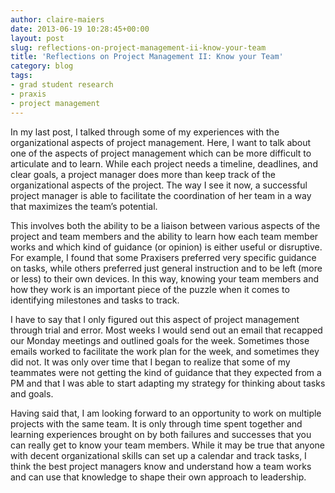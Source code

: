 ```yaml
---
author: claire-maiers
date: 2013-06-19 10:28:45+00:00
layout: post
slug: reflections-on-project-management-ii-know-your-team
title: 'Reflections on Project Management II: Know your Team'
category: blog
tags:
- grad student research
- praxis
- project management
---
```


In my last post, I talked through some of my experiences with the organizational aspects of project management.  Here, I want to talk about one of the aspects of project management which can be more difficult to articulate and to learn.  While each project needs a timeline, deadlines, and clear goals, a project manager does more than keep track of the organizational aspects of the project.   The way I see it now, a successful project manager is able to facilitate the coordination of her team in a way that maximizes the team’s potential. 
 
This involves both the ability to be a liaison between various aspects of the project and team members and the ability to learn how each team member works and which kind of guidance (or opinion) is either useful or disruptive.  For example, I found that some Praxisers preferred very specific guidance on tasks, while others preferred just general instruction and to be left (more or less) to their own devices.  In this way, knowing your team members and how they work is an important piece of the puzzle when it comes to identifying milestones and tasks to track. 
 
I have to say that I only figured out this aspect of project management through trial and error.  Most weeks I would send out an email that recapped our Monday meetings and outlined goals for the week.  Sometimes those emails worked to facilitate the work plan for the week, and sometimes they did not.   It was only over time that I began to realize that some of my teammates were not getting the kind of guidance that they expected from a PM and that I was able to start adapting my strategy for thinking about tasks and goals.
  
Having said that, I am looking forward to an opportunity to work on multiple projects with the same team.  It is only through time spent together and learning experiences brought on by both failures and successes that you can really get to know your team members.  While it may be true that anyone with decent organizational skills can set up a calendar and track tasks, I think the best project managers know and understand how a team works and can use that knowledge to shape their own approach to leadership. 

